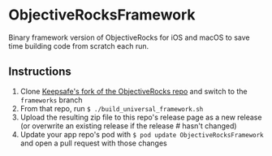 # ObjectiveRocksFramework

Binary framework version of ObjectiveRocks for iOS and macOS to save time building code from scratch each run.

## Instructions

1. Clone [Keepsafe's fork of the ObjectiveRocks repo](https://github.com/KeepSafe/ObjectiveRocks) and switch to the `frameworks` branch
2. From that repo, run `$ ./build_universal_framework.sh`
3. Upload the resulting zip file to this repo's release page as a new release (or overwrite an existing release if the release # hasn't changed)
4. Update your app repo's pod with `$ pod update ObjectiveRocksFramework` and open a pull request with those changes
